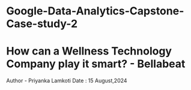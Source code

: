 # Google-Data-Analytics-Capstone-Case-study-2
# How can a Wellness Technology Company play it smart? - Bellabeat
Author - Priyanka Lamkoti
Date : 15 August,2024
